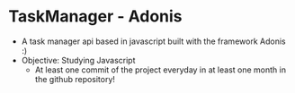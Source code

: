 # TaskManager - Adonis

- A task manager api based in javascript built with the framework Adonis :)
- Objective: Studying Javascript
  - At least one commit of the project everyday in at least one month in the github repository!

